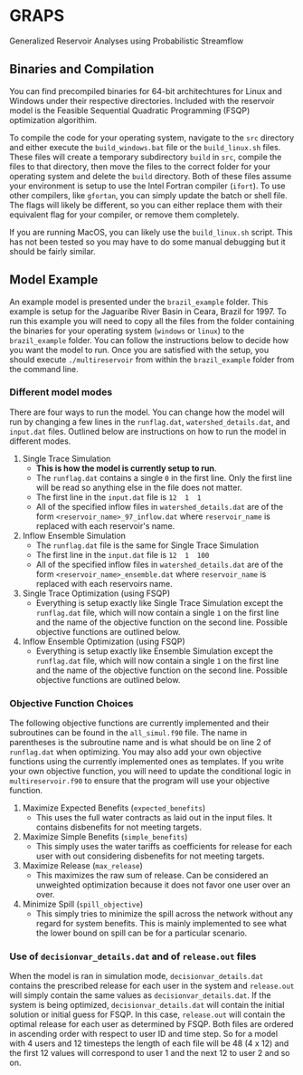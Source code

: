 # GRAPS
Generalized Reservoir Analyses using Probabilistic Streamflow

## Binaries and Compilation

You can find precompiled binaries for 64-bit architechtures for Linux and Windows under their respective directories. Included with the reservoir model is the Feasible Sequential Quadratic Programming (FSQP) optimization algorithim.

To compile the code for your operating system, navigate to the `src` directory and either execute the `build_windows.bat` file or the `build_linux.sh` files. These files will create a temporary subdirectory `build` in `src`, compile the files to that directory, then move the files to the correct folder for your operating system and delete the `build` directory. Both of these files assume your environment is setup to use the Intel Fortran compiler (`ifort`). To use other compilers, like `gfortan`, you can simply update the batch or shell file. The flags will likely be different, so you can either replace them with their equivalent flag for your compiler, or remove them completely. 

If you are running MacOS, you can likely use the `build_linux.sh` script. This has not been tested so you may have to do some manual debugging but it should be fairly similar. 

## Model Example

An example model is presented under the `brazil_example` folder. This example is setup for the Jaguaribe River Basin in Ceara, Brazil for 1997. To run this example you will need to copy all the files from the folder containing the binaries for your operating system (`windows` or `linux`) to the `brazil_example` folder. You can follow the instructions below to decide how you want the model to run. Once you are satisfied with the setup, you should execute `./multireservoir` from within the `brazil_example` folder from the command line. 

### Different model modes

There are four ways to run the model. You can change how the model will run by changing a few lines in the `runflag.dat`, `watershed_details.dat`, and `input.dat` files. Outlined below are instructions on how to run the model in different modes.

1. Single Trace Simulation
    - **This is how the model is currently setup to run**. 
    - The `runflag.dat` contains a single `0` in the first line. Only the first line will be read so anything else in the file does not matter. 
    - The first line in the `input.dat` file is `12  1  1`
    - All of the specified inflow files in `watershed_details.dat` are of the form `<reservoir_name>_97_inflow.dat` where `reservoir_name` is replaced with each reservoir's name. 
2. Inflow Ensemble Simulation
    - The `runflag.dat` file is the same for Single Trace Simulation
    - The first line in the `input.dat` file is `12  1  100`
    - All of the specified inflow files in `watershed_details.dat` are of the form `<reservoir_name>_ensemble.dat` where `reservoir_name` is replaced with each reservoirs name. 
3. Single Trace Optimization (using FSQP)
   - Everything is setup exactly like Single Trace Simulation except the `runflag.dat` file, which will now contain a single `1` on the first line and the name of the objective function on the second line. Possible objective functions are outlined below. 
4. Inflow Ensemble Optimization (using FSQP)
   - Everything is setup exactly like Ensemble Simulation except the `runflag.dat` file, which will now contain a single `1` on the first line and the name of the objective function on the second line. Possible objective functions are outlined below. 

### Objective Function Choices
The following objective functions are currently implemented and their subroutines can be found in the `all_simul.f90` file. The name in parentheses is the subroutine name and is what should be on line 2 of `runflag.dat` when optimizing. You may also add your own objective functions using the currently implemented ones as templates. If you write your own objective function, you will need to update the conditional logic in `multireservoir.f90` to ensure that the program will use your objective function. 
1. Maximize Expected Benefits (`expected_benefits`)
   - This uses the full water contracts as laid out in the input files. It contains disbenefits for not meeting targets. 
2. Maximize Simple Benefits (`simple_benefits`)
   - This simply uses the water tariffs as coefficients for release for each user with out considering disbenefits for not meeting targets.
3. Maximize Release (`max_release`)
   - This maximizes the raw sum of release. Can be considered an unweighted optimization because it does not favor one user over an over. 
4. Minimize Spill (`spill_objective`)
   - This simply tries to minimize the spill across the network without any regard for system benefits. This is mainly implemented to see what the lower bound on spill can be for a particular scenario. 



### Use of `decisionvar_details.dat` and of `release.out` files

When the model is ran in simulation mode, `decisionvar_details.dat` contains the prescribed release for each user in the system and `release.out` will simply contain the same values as `decisionvar_details.dat`. If the system is being optimized, `decisionvar_details.dat` will contain the initial solution or initial guess for FSQP. In this case, `release.out` will contain the optimal release for each user as determined by FSQP. Both files are ordered in ascending order with respect to user ID and time step. So for a model with 4 users and 12 timesteps the length of each file will be 48 (4 x 12) and the first 12 values will correspond to user 1 and the next 12 to user 2 and so on. 
